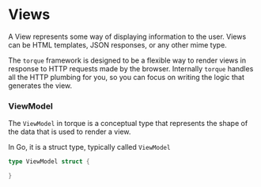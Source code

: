 # Views

A View represents some way of displaying information to the user. Views can be HTML templates, JSON responses, or any other mime type.

The `torque` framework is designed to be a flexible way to render views in response to HTTP requests made by the browser. Internally `torque` handles all the HTTP plumbing for you, so you can focus on writing the logic that generates the view.

### ViewModel

The `ViewModel` in torque is a conceptual type that represents the shape of the data that is used to render a view.

In Go, it is a struct type, typically called `ViewModel`

```go
type ViewModel struct {

}
```
